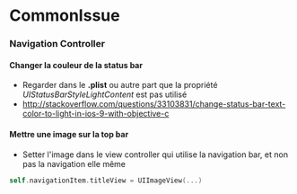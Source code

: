 # CommonIssue

### Navigation Controller
#### Changer la couleur de la status bar
* Regarder dans le **.plist** ou autre part que la propriété _UIStatusBarStyleLightContent_ est pas utilisé
* http://stackoverflow.com/questions/33103831/change-status-bar-text-color-to-light-in-ios-9-with-objective-c

#### Mettre une image sur la top bar
* Setter l'image dans le view controller qui utilise la navigation bar, et non pas la navigation elle même
``` Swift
self.navigationItem.titleView = UIImageView(...)
```
